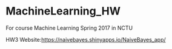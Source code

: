 # MachineLearning_HW
For course Machine Learning Spring 2017 in NCTU

HW3 Website:https://naivebayes.shinyapps.io/NaiveBayes_app/
